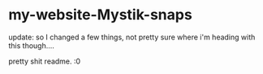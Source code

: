 # my-website-Mystik-snaps
update:
so I changed a few things, not pretty sure where i'm heading with this though....

pretty shit readme. :0
